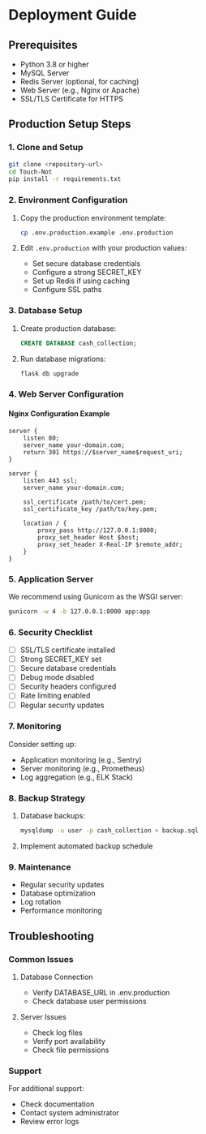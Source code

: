 # Deployment Guide

## Prerequisites

- Python 3.8 or higher
- MySQL Server
- Redis Server (optional, for caching)
- Web Server (e.g., Nginx or Apache)
- SSL/TLS Certificate for HTTPS

## Production Setup Steps

### 1. Clone and Setup

```bash
git clone <repository-url>
cd Touch-Not
pip install -r requirements.txt
```

### 2. Environment Configuration

1. Copy the production environment template:
   ```bash
   cp .env.production.example .env.production
   ```

2. Edit `.env.production` with your production values:
   - Set secure database credentials
   - Configure a strong SECRET_KEY
   - Set up Redis if using caching
   - Configure SSL paths

### 3. Database Setup

1. Create production database:
   ```sql
   CREATE DATABASE cash_collection;
   ```

2. Run database migrations:
   ```bash
   flask db upgrade
   ```

### 4. Web Server Configuration

#### Nginx Configuration Example

```nginx
server {
    listen 80;
    server_name your-domain.com;
    return 301 https://$server_name$request_uri;
}

server {
    listen 443 ssl;
    server_name your-domain.com;

    ssl_certificate /path/to/cert.pem;
    ssl_certificate_key /path/to/key.pem;

    location / {
        proxy_pass http://127.0.0.1:8000;
        proxy_set_header Host $host;
        proxy_set_header X-Real-IP $remote_addr;
    }
}
```

### 5. Application Server

We recommend using Gunicorn as the WSGI server:

```bash
gunicorn -w 4 -b 127.0.0.1:8000 app:app
```

### 6. Security Checklist

- [ ] SSL/TLS certificate installed
- [ ] Strong SECRET_KEY set
- [ ] Secure database credentials
- [ ] Debug mode disabled
- [ ] Security headers configured
- [ ] Rate limiting enabled
- [ ] Regular security updates

### 7. Monitoring

Consider setting up:
- Application monitoring (e.g., Sentry)
- Server monitoring (e.g., Prometheus)
- Log aggregation (e.g., ELK Stack)

### 8. Backup Strategy

1. Database backups:
   ```bash
   mysqldump -u user -p cash_collection > backup.sql
   ```

2. Implement automated backup schedule

### 9. Maintenance

- Regular security updates
- Database optimization
- Log rotation
- Performance monitoring

## Troubleshooting

### Common Issues

1. Database Connection
   - Verify DATABASE_URL in .env.production
   - Check database user permissions

2. Server Issues
   - Check log files
   - Verify port availability
   - Check file permissions

### Support

For additional support:
- Check documentation
- Contact system administrator
- Review error logs